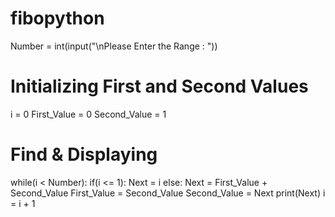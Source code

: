 # fibopython
Number = int(input("\nPlease Enter the Range : "))

# Initializing First and Second Values
i = 0
First_Value = 0
Second_Value = 1
           
# Find & Displaying
while(i < Number):
    if(i <= 1):
        Next = i
    else:
        Next = First_Value + Second_Value
        First_Value = Second_Value
        Second_Value = Next
    print(Next)
    i = i + 1
